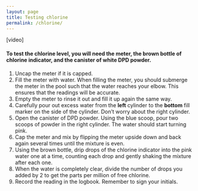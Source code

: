 ```yaml
---
layout: page
title: Testing chlorine
permalink: /chlorine/
---
```


[video]

#### To test the chlorine level, you will need the meter, the **brown** bottle of chlorine indicator, and the canister of white **DPD** powder.

1. Uncap the meter if it is capped.
2. Fill the meter with water. When filling the meter, you should
submerge the meter in the pool such that the water reaches your elbow.
This ensures that the readings will be accurate.
3. Empty the meter to rinse it out and fill it up again the same way.
4. Carefully pour out excess water from the **left** cylinder to the
**bottom** fill marker on the side of the cylinder. Don’t worry about the right cylinder.
5. Open the canister of DPD powder. Using the blue scoop, pour two
scoops of powder in the right cylinder. The water should start turning pink.
6. Cap the meter and mix by flipping the meter upside down and back
again several times until the mixture is even.
7. Using the brown bottle, drip drops of the chlorine indicator into the
pink water one at a time, counting each drop and gently shaking the mixture after each one.
8. When the water is completely clear, divide the number of drops you added by 2
to get the parts per million of free chlorine.
9. Record the reading in the logbook. Remember to sign your initials.